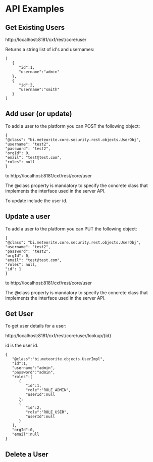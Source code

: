 # API Examples


## Get Existing Users

http://localhost:8181/cxf/rest/core/user

Returns a string list of id's and usernames:

    [
       {
          "id":1,
          "username":"admin"
       },
       {
          "id":2,
          "username":"smith"
       }
    ]

## Add user (or update)

To add a user to the platform you can POST the following object:

    {
    "@class": "bi.meteorite.core.security.rest.objects.UserObj",
    "username": "test2",
    "password": "test2",
    "orgId": 0,
    "email": "test@test.com",
    "roles": null
    }

to http://localhost:8181/cxf/rest/core/user

The @class property is mandatory to specify the concrete class that implements the interface used in the server API.

To update include the user id.

## Update a user

To add a user to the platform you can PUT the following object:

    {
    "@class": "bi.meteorite.core.security.rest.objects.UserObj",
    "username": "test2",
    "password": "test2",
    "orgId": 0,
    "email": "test@test.com",
    "roles": null,
    "id": 1
    }

to http://localhost:8181/cxf/rest/core/user

The @class property is mandatory to specify the concrete class that implements the interface used in the server API.
 

##  Get User

To get user details for a user: 

http://localhost:8181/cxf/rest/core/user/lookup/{id}

id is the user id.

    {
       "@class":"bi.meteorite.objects.UserImpl",
       "id":1,
       "username":"admin",
       "password":"admin",
       "roles":[
          {
             "id":1,
             "role":"ROLE_ADMIN",
             "userId":null
          },
          {
             "id":2,
             "role":"ROLE_USER",
             "userId":null
          }
       ],
       "orgId":0,
       "email":null
    }
    
    
## Delete a User

